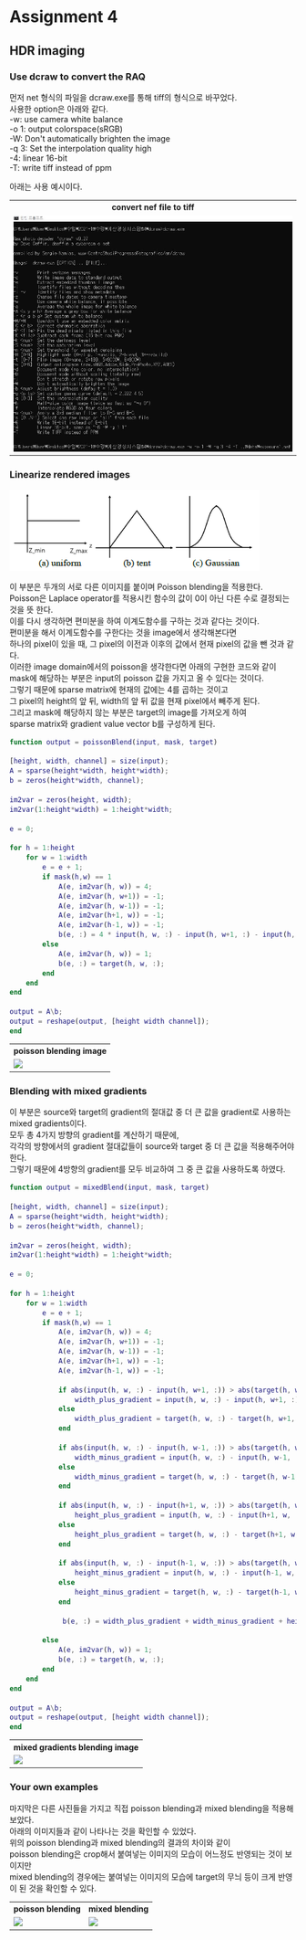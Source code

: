 # Assignment 4  
## HDR imaging  
### Use dcraw to convert the RAQ  

먼저 net 형식의 파일을 dcraw.exe를 통해 tiff의 형식으로 바꾸었다.  
사용한 option은 아래와 같다.  
-w: use camera white balance  
-o 1: output colorspace(sRGB)  
-W: Don't automatically brighten the image  
-q 3: Set the interpolation quality high  
-4: linear 16-bit  
-T: write tiff instead of ppm  

아래는 사용 예시이다.  

<table>
    <tr>
        <th>convert nef file to tiff</th>
    </tr>
    <tr>
        <td><img src='./image/dcraw.jpg'></td>
    </tr>
</table>


### Linearize rendered images  

![Alt text](./image/weight.PNG)

이 부분은 두개의 서로 다른 이미지를 붙이며 Poisson blending을 적용한다.  
Poisson은 Laplace operator를 적용시킨 함수의 값이 0이 아닌 다른 수로 결정되는 것을 뜻 한다.  
이를 다시 생각하면 편미분을 하여 이계도함수를 구하는 것과 같다는 것이다.  
편미분을 해서 이계도함수를 구한다는 것을 image에서 생각해본다면  
하나의 pixel이 있을 때, 그 pixel의 이전과 이후의 값에서 현재 pixel의 값을 뺀 것과 같다.  
이러한 image domain에서의 poisson을 생각한다면 아래의 구현한 코드와 같이  
mask에 해당하는 부분은 input의 poisson 값을 가지고 올 수 있다는 것이다.  
그렇기 때문에 sparse matrix에 현재의 값에는 4를 곱하는 것이고  
그 pixel의 height의 앞 뒤, width의 앞 뒤 값을 현재 pixel에서 빼주게 된다.  
그리고 mask에 해당하지 않는 부분은 target의 image를 가져오게 하여  
sparse matrix와 gradient value vector b를 구성하게 된다.
```matlab
function output = poissonBlend(input, mask, target)

[height, width, channel] = size(input);
A = sparse(height*width, height*width);
b = zeros(height*width, channel);

im2var = zeros(height, width); 
im2var(1:height*width) = 1:height*width;

e = 0;

for h = 1:height
    for w = 1:width
        e = e + 1;
        if mask(h,w) == 1
            A(e, im2var(h, w)) = 4;
            A(e, im2var(h, w+1)) = -1;
            A(e, im2var(h, w-1)) = -1;
            A(e, im2var(h+1, w)) = -1;
            A(e, im2var(h-1, w)) = -1;
            b(e, :) = 4 * input(h, w, :) - input(h, w+1, :) - input(h, w-1, :) - input(h+1, w, :) - input(h-1, w, :);
        else
            A(e, im2var(h, w)) = 1;
            b(e, :) = target(h, w, :);
        end
    end
end

output = A\b;
output = reshape(output, [height width channel]);
end
```

<table>
    <tr>
        <th>poisson blending image</th>
    </tr>
    <tr>
        <td><img src='./image/poisson_blending.png'></td>
    </tr>
</table>

### Blending with mixed gradients  

이 부분은 source와 target의 gradient의 절대값 중 더 큰 값을 gradient로 사용하는 mixed gradients이다.  
모두 총 4가지 방향의 gradient를 계산하기 때문에,  
각각의 방향에서의 gradient 절대값들이 source와 target 중 더 큰 값을 적용해주어야 한다.  
그렇기 때문에 4방향의 gradient를 모두 비교하여 그 중 큰 값을 사용하도록 하였다.
```matlab
function output = mixedBlend(input, mask, target)

[height, width, channel] = size(input);
A = sparse(height*width, height*width);
b = zeros(height*width, channel);

im2var = zeros(height, width); 
im2var(1:height*width) = 1:height*width;

e = 0;

for h = 1:height
    for w = 1:width
        e = e + 1;
        if mask(h,w) == 1
            A(e, im2var(h, w)) = 4; 
            A(e, im2var(h, w+1)) = -1;
            A(e, im2var(h, w-1)) = -1;
            A(e, im2var(h+1, w)) = -1;
            A(e, im2var(h-1, w)) = -1;
            
            if abs(input(h, w, :) - input(h, w+1, :)) > abs(target(h, w, :) - target(h, w+1, :))
                width_plus_gradient = input(h, w, :) - input(h, w+1, :);
            else
                width_plus_gradient = target(h, w, :) - target(h, w+1, :);
            end
            
            if abs(input(h, w, :) - input(h, w-1, :)) > abs(target(h, w, :) - target(h, w-1, :))
                width_minus_gradient = input(h, w, :) - input(h, w-1, :);
            else
                width_minus_gradient = target(h, w, :) - target(h, w-1, :);
            end
            
            if abs(input(h, w, :) - input(h+1, w, :)) > abs(target(h, w, :) - target(h+1, w, :))
                height_plus_gradient = input(h, w, :) - input(h+1, w, :);
            else
                height_plus_gradient = target(h, w, :) - target(h+1, w, :);
            end
            
            if abs(input(h, w, :) - input(h-1, w, :)) > abs(target(h, w, :) - target(h-1, w, :))
                height_minus_gradient = input(h, w, :) - input(h-1, w, :);
            else
                height_minus_gradient = target(h, w, :) - target(h-1, w, :);
            end
            
             b(e, :) = width_plus_gradient + width_minus_gradient + height_plus_gradient + height_minus_gradient;
            
        else
            A(e, im2var(h, w)) = 1;
            b(e, :) = target(h, w, :);
        end
    end
end

output = A\b;
output = reshape(output, [height width channel]);
end
```

<table>
    <tr>
        <th>mixed gradients blending image</th>
    </tr>
    <tr>
        <td><img src='./image/mixed_blending.png'></td>
    </tr>
</table>

### Your own examples  

마지막은 다른 사진들을 가지고 직접 poisson blending과 mixed blending을 적용해보았다.  
아래의 이미지들과 같이 나타나는 것을 확인할 수 있었다.  
위의 poisson blending과 mixed blending의 결과의 차이와 같이  
poisson blending은 crop해서 붙여넣는 이미지의 모습이 어느정도 반영되는 것이 보이지만  
mixed blending의 경우에는 붙여넣는 이미지의 모습에 target의 무늬 등이 크게 반영이 된 것을 확인할 수 있다.

<table>
    <tr>
        <th>poisson blending</th>
        <th>mixed blending</th>
    </tr>
    <tr>
        <td><img src='./image/own_poisson.png'></td>
        <td><img src='./image/own_mixed.png'></td>
    </tr>
</table>
